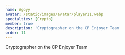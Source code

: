 ```yaml
---
name: Agoyy
avatar: /static/images/avatar/player11.webp
specialties: [Crypto]
member: true
description: 'Cryptographer on the CP Enjoyer Team'
order: 11
---
```


Cryptographer on the CP Enjoyer Team
